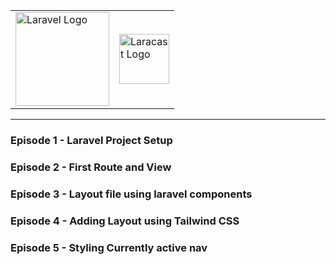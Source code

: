 <table align="center">
  <tr>
    <td>
      <a href="https://laravel.com" target="_blank">
        <img src="https://raw.githubusercontent.com/laravel/art/master/logo-lockup/5%20SVG/2%20CMYK/1%20Full%20Color/laravel-logolockup-cmyk-red.svg" alt="Laravel Logo" height="150">
      </a>
    </td>
    <td>
      <a href="https://laracasts.com/series/30-days-to-learn-laravel-11" target="_blank">
        <img src="https://laracasts.com/images/logo/logo-triangle.svg" alt="Laracast Logo" height="80">
      </a>
    </td>
  </tr>
</table>
<hr>

### Episode 1 - Laravel Project Setup
### Episode 2 - First Route and View
### Episode 3 - Layout file using laravel components
### Episode 4 - Adding Layout using Tailwind CSS
### Episode 5 - Styling Currently active nav
